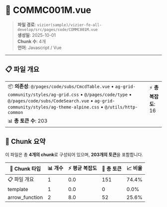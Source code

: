 # 📄 COMMC001M.vue

> **파일 경로**: `vizier(sample)/vizier-fe-all-develop/src/pages/code/COMMC001M.vue`  
> **생성일**: 2025-10-01  
> **Chunk 수**: 4개  
> **언어**: Javascript / Vue
---


## 📋 파일 개요

| | |
|--|--|
| 📦 **의존성**: `@/pages/code/subs/CmcdTable.vue` • `ag-grid-community/styles/ag-grid.css` • `@/pages/code/type` • `@/pages/code/subs/CodeSearch.vue` • `ag-grid-community/styles/ag-theme-alpine.css` • `@/utils/http-common` | ⚡ **총 복잡도**: 16 |
| 📊 **총 토큰 수**: 203 |  |






## 🧩 Chunk 요약

이 파일은 총 **4개의 chunk**로 구성되어 있으며, **203개의 토큰**을 포함합니다.

| 🧩 Chunk 타입 | 📊 개수 | ⚡ 평균 복잡도 | 📝 총 토큰 | 📈 비율 |
|---------------|--------|-------------|----------|--------|
| 📋 파일 개요 | 1 | 0.0 | 151 | 74.4% |
| template | 1 | 0.0 | 0 | 0.0% |
| arrow_function | 2 | 8.0 | 52 | 25.6% |

